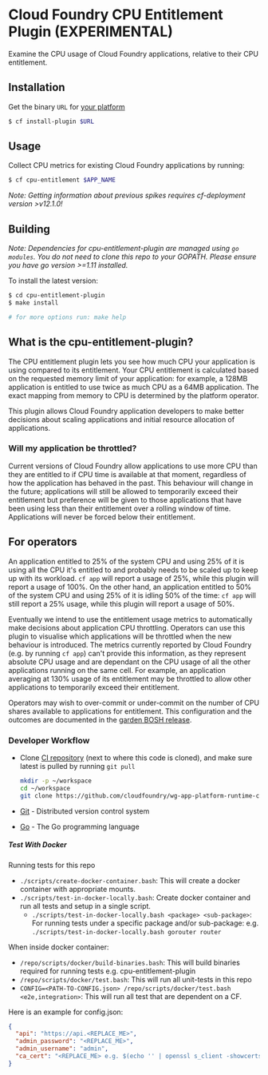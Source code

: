 # Cloud Foundry CPU Entitlement Plugin (EXPERIMENTAL)

Examine the CPU usage of Cloud Foundry applications, relative to their CPU
entitlement.

## Installation

Get the binary `URL` for [your
platform](https://github.com/cloudfoundry/cpu-entitlement-plugin/releases)

```bash
$ cf install-plugin $URL
```

## Usage

Collect CPU metrics for existing Cloud Foundry applications by running:

```bash
$ cf cpu-entitlement $APP_NAME
```

_Note: Getting information about previous spikes requires cf-deployment version >v12.1.0!_

## Building

_Note: Dependencies for cpu-entitlement-plugin are managed using `go modules`. You do not need
to clone this repo to your GOPATH. Please ensure you have go version >=1.11 installed._

To install the latest version:

```bash
$ cd cpu-entitlement-plugin
$ make install

# for more options run: make help
```

## What is the cpu-entitlement-plugin?

The CPU entitlement plugin lets you see how much CPU your application is using
compared to its entitlement. Your CPU entitlement is calculated based on the
requested memory limit of your application: for example, a 128MB application is
entitled to use twice as much CPU as a 64MB application. The exact mapping from
memory to CPU is determined by the platform operator.

This plugin allows Cloud Foundry application developers to make better decisions
about scaling applications and initial resource allocation of applications.

### Will my application be throttled?

Current versions of Cloud Foundry allow applications to use more CPU than they
are entitled to if CPU time is available at that moment, regardless of how the
application has behaved in the past. This behaviour will change in the future;
applications will still be allowed to temporarily exceed their entitlement but
preference will be given to those applications that have been using less than
their entitlement over a rolling window of time. Applications will never be
forced below their entitlement.

## For operators

An application entitled to 25% of the system CPU and using 25% of
it is using all the CPU it's entitled to and probably needs to be scaled up to
keep up with its workload. `cf app` will report a usage of 25%, while this
plugin will report a usage of 100%. On the other hand, an application entitled
to 50% of the system CPU and using 25% of it is idling 50% of the time: `cf app`
will still report a 25% usage, while this plugin will report a usage of 50%.

Eventually we intend to use the entitlement usage metrics to automatically make
decisions about application CPU throttling. Operators can use this plugin to
visualise which applications will be throttled when the new behaviour is
introduced. The metrics currently reported by Cloud Foundry (e.g. by running `cf
app`) can't provide this information, as they represent absolute CPU usage and
are dependant on the CPU usage of all the other applications running on the same
cell. For example, an application averaging at 130% usage of its entitlement may
be throttled to allow other applications to temporarily exceed their
entitlement.

Operators may wish to over-commit or under-commit on the number of CPU shares
available to applications for entitlement. This configuration and the outcomes
are documented in the [garden BOSH
release](https://github.com/cloudfoundry/garden-runc-release/blob/develop/docs/cpu-entitlement.md).

### <a name="developer-workflow"></a> Developer Workflow

- Clone [CI repository](https://github.com/cloudfoundry/wg-app-platform-runtime-ci) (next to where this code is cloned), and make sure latest
is pulled by running `git pull`

  ```bash
  mkdir -p ~/workspace
  cd ~/workspace
  git clone https://github.com/cloudfoundry/wg-app-platform-runtime-ci.git
  ```
- [Git](https://git-scm.com/) - Distributed version control system
- [Go](https://golang.org/doc/install#install) - The Go programming
  language

##### Test With Docker

Running tests for this repo

- `./scripts/create-docker-container.bash`: This will create a docker container with appropriate mounts.
- `./scripts/test-in-docker-locally.bash`: Create docker container and run all tests and setup in a single script.
  - `./scripts/test-in-docker-locally.bash <package> <sub-package>`: For running tests under a specific package and/or sub-package: e.g. `./scripts/test-in-docker-locally.bash gorouter router`

When inside docker container: 
- `/repo/scripts/docker/build-binaries.bash`: This will build binaries required for running tests e.g. cpu-entitlement-plugin
- `/repo/scripts/docker/test.bash`: This will run all unit-tests in this repo
- `CONFIG=<PATH-TO-CONFIG.json> /repo/scripts/docker/test.bash <e2e,integration>`: This will run all test that are dependent on a CF.

Here is an example for config.json:
```json
{
  "api": "https://api.<REPLACE_ME>",
  "admin_password": "<REPLACE_ME>",
  "admin_username": "admin",
  "ca_cert": "<REPLACE_ME> e.g. $(echo '' | openssl s_client -showcerts -servername api.${CF_SYSTEM_DOMAIN} -connect api.${CF_SYSTEM_DOMAIN}:443 -prexit 2>/dev/null | openssl x509 )"
}
```
